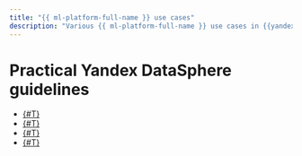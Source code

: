 ```yaml
---
title: "{{ ml-platform-full-name }} use cases"
description: "Various {{ ml-platform-full-name }} use cases in {{yandex-cloud}}. Getting started with {{ ml-platform-name }}, voice biometrics, evaluating the quality of STT models, audio markup, and classification of images in video frames."
---
```


# Practical Yandex DataSphere guidelines

* [{#T}](basics.md)
* [{#T}](speech-recognition.md)
* [{#T}](estimate-quality.md)
* [{#T}](video-recognition.md)